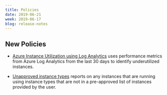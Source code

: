 ```yaml
---
title: Policies
date: 2019-06-21
week: 2019-06-17
blog: release-notes
---
```


## New Policies

* [Azure Instance Utilization using Log Analytics](https://github.com/rightscale/policy_templates/blob/master/cost/azure/instances_log_analytics_utilization) uses performance metrics from Azure Log Analytics from the last 30 days to identify underutilized instances.

* [Unapproved instance types](https://github.com/rightscale/policy_templates/blob/master/compliance/unapproved_instance_types) reports on any instances that are running using instance types that are not in a pre-approved list of instances provided by the user.
